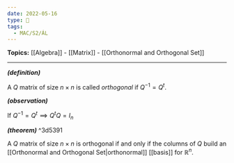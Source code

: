```yaml
---
date: 2022-05-16
type: 🧠
tags:
  - MAC/S2/ÁL
---
```


**Topics:** [[Algebra]] - [[Matrix]] - [[Orthonormal and Orthogonal Set]]

---

_**(definition)**_

A $Q$ matrix of size $n \times n$ is called _orthogonal_ if $Q^{-1} = Q^t$.

_**(observation)**_

If $Q^{-1} = Q^t \implies Q^t Q = I_n$

_**(theorem)**_ ^3d5391

A $Q$ matrix of size $n \times n$ is orthogonal if and only if the columns of $Q$ build an [[Orthonormal and Orthogonal Set|orthonormal]] [[basis]] for $\mathbb{R}^n$.
